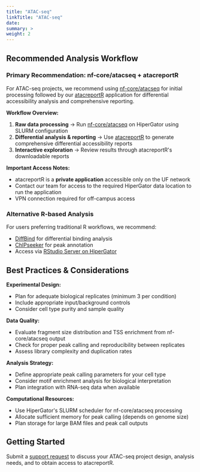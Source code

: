 ```yaml
---
title: "ATAC-seq"
linkTitle: "ATAC-seq"
date:
summary: >
weight: 2
---
```


## Recommended Analysis Workflow

### Primary Recommendation: nf-core/atacseq + atacreportR
For ATAC-seq projects, we recommend using [nf-core/atacseq](https://nf-co.re/atacseq) for initial processing followed by our [atacreportR](https://devufbcb-sr.rc.ufl.edu/atacreportr/) application for differential accessibility analysis and comprehensive reporting.

**Workflow Overview:**
1. **Raw data processing** → Run [nf-core/atacseq](https://nf-co.re/atacseq) on HiperGator using SLURM configuration
2. **Differential analysis & reporting** → Use [atacreportR](https://devufbcb-sr.rc.ufl.edu/atacreportr/) to generate comprehensive differential accessibility reports
3. **Interactive exploration** → Review results through atacreportR's downloadable reports

**Important Access Notes:**
- atacreportR is a **private application** accessible only on the UF network
- Contact our team for access to the required HiperGator data location to run the application
- VPN connection required for off-campus access

### Alternative R-based Analysis
For users preferring traditional R workflows, we recommend:
- [DiffBind](https://bioconductor.org/packages/release/bioc/html/DiffBind.html) for differential binding analysis
- [ChIPseeker](https://bioconductor.org/packages/release/bioc/html/ChIPseeker.html) for peak annotation
- Access via [RStudio Server on HiperGator](https://docs.rc.ufl.edu/software/apps/r/rstudio_server/)

## Best Practices & Considerations

**Experimental Design:**
- Plan for adequate biological replicates (minimum 3 per condition)
- Include appropriate input/background controls
- Consider cell type purity and sample quality

**Data Quality:**
- Evaluate fragment size distribution and TSS enrichment from nf-core/atacseq output
- Check for proper peak calling and reproducibility between replicates
- Assess library complexity and duplication rates

**Analysis Strategy:**
- Define appropriate peak calling parameters for your cell type
- Consider motif enrichment analysis for biological interpretation
- Plan integration with RNA-seq data when available

**Computational Resources:**
- Use HiperGator's SLURM scheduler for nf-core/atacseq processing
- Allocate sufficient memory for peak calling (depends on genome size)
- Plan storage for large BAM files and peak call outputs

## Getting Started
Submit a [support request](https://cancer.ufl.edu/research/shared-resources/biostatistics-computational-biology-shared-resource/biostatistics-shared-resource-support-request-form/) to discuss your ATAC-seq project design, analysis needs, and to obtain access to atacreportR.
